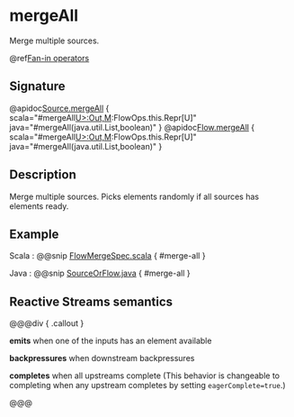 # mergeAll

Merge multiple sources.

@ref[Fan-in operators](../index.md#fan-in-operators)

## Signature

@apidoc[Source.mergeAll](Source) { scala="#mergeAll[U&gt;:Out,M](those:immutable.Seq[akka.stream.Graph[akka.stream.SourceShape[U],M]],eagerComplete:Boolean):FlowOps.this.Repr[U]" java="#mergeAll(java.util.List,boolean)" }
@apidoc[Flow.mergeAll](Flow) { scala="#mergeAll[U&gt;:Out,M](those:immutable.Seq[akka.stream.Graph[akka.stream.SourceShape[U],M]],eagerComplete:Boolean):FlowOps.this.Repr[U]" java="#mergeAll(java.util.List,boolean)" }

## Description

Merge multiple sources. Picks elements randomly if all sources has elements ready.

## Example
Scala
:   @@snip [FlowMergeSpec.scala](/akka-stream-tests/src/test/scala/akka/stream/scaladsl/FlowMergeAllSpec.scala) { #merge-all }

Java
:   @@snip [SourceOrFlow.java](/akka-docs/src/test/java/jdocs/stream/operators/SourceOrFlow.java) { #merge-all }

## Reactive Streams semantics

@@@div { .callout }

**emits** when one of the inputs has an element available

**backpressures** when downstream backpressures

**completes** when all upstreams complete (This behavior is changeable to completing when any upstream completes by setting `eagerComplete=true`.)

@@@
